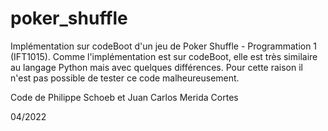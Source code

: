 # poker_shuffle
Implémentation sur codeBoot d'un jeu de Poker Shuffle - Programmation 1 (IFT1015). Comme l'implémentation est sur codeBoot, elle est très similaire au langage Python mais avec quelques différences. Pour cette raison il n'est pas possible de tester ce code malheureusement.

Code de Philippe Schoeb et Juan Carlos Merida Cortes

04/2022
